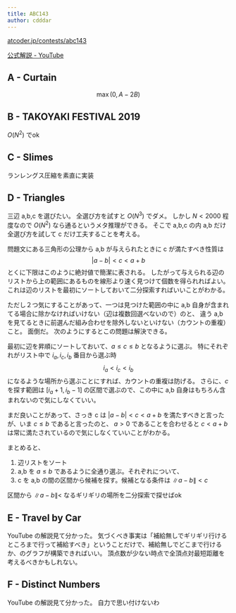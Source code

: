 ```yaml
---
title: ABC143
author: cdddar
---
```


[atcoder.jp/contests/abc143](https://atcoder.jp/contests/abc143)

[公式解説 - YouTube](https://www.youtube.com/watch?v=3U_N7zelnMM)

## A - Curtain
$$\max(0, A-2B)$$

## B - TAKOYAKI FESTIVAL 2019
$O(N^2)$ でok

## C - Slimes
ランレングス圧縮を素直に実装

## D - Triangles
三辺 a,b,c を選びたい。
全選び方を試すと $O(N^3)$ でダメ。
しかし $N < 2000$ 程度なので $O(N^2)$ なら通るというメタ推理ができる。
そこで a,b,c の内 a,b だけ全選び方を試して c だけ工夫することを考える。

問題文にある三角形の公理から a,b が与えられたときに c が満たすべき性質は
$$|a-b| < c < a+b$$
とくに下限はこのように絶対値で簡潔に表される。
したがって与えられる辺のリストから上の範囲にあるものを線形より速く見つけて個数を得られればよい。
これは辺のリストを最初にソートしておいて二分探索すればいいことがわかる。

ただし２つ気にすることがあって、一つは見つけた範囲の中に a,b 自身が含まれてる場合に除かなければいけない（辺は複数回選べないので）のと、
違う a,b を見てるときに前選んだ組み合わせを除外しないといけない（カウントの重複）こと。
面倒だ。
次のようにするとこの問題は解決できる。

最初に辺を昇順にソートしておいて、$a \leq c \leq b$ となるように選ぶ。
特にそれぞれがリスト中で $i_a, i_c, i_b$ 番目から選ぶ時
$$i_a < i_c < i_b$$
になるような場所から選ぶことにすれば、カウントの重複は防げる。
さらに、$c$ を探す範囲は $[i_a + 1, i_b - 1]$ の区間で選ぶので、この中に a,b 自身はもちろん含まれないので気にしなくていい。

まだ良いことがあって、さっき c は $|a-b| < c < a+b$ を満たすべきと言ったが、いま $c \leq b$ であると言ったのと、
$a > 0$ であることを合わせると $c < a+b$ は常に満たされているので気にしなくていいことがわかる。

まとめると、

1. 辺リストをソート
1. a,b を $a \leq b$ であるように全通り選ぶ。それぞれについて、
1. c を a,b の間の区間から候補を探す。候補となる条件は $\|a-b\| < c$

区間から $\|a-b\| <$ なるギリギリの場所を二分探索で探せばok

## E - Travel by Car

YouTube の解説見て分かった。
気づくべき事実は「補給無しでギリギリ行けるところまで行って補給すべき」ということだけで、補給無しでどこまで行けるか、のグラフが構築できればいい。
頂点数が少ない時点で全頂点対最短距離を考えるべきかもしれない。

## F - Distinct Numbers

YouTube の解説見て分かった。
自力で思い付けないわ
